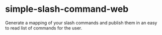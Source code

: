 # simple-slash-command-web
Generate a mapping of your slash commands and publish them in an easy to read list of commands for the user.
